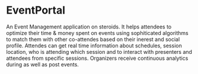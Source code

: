 EventPortal
===========

An Event Management application on steroids. It helps attendees to optimize their time & money spent on events using sophiticated algorithms to match them with other co-attendes based on their inerest and social profile. Attendes can get real time information about schedules, session location, who is attending which session and to interact with presenters and attendees from specific sessions. Organizers receive continuous analytics during as well as post events.
